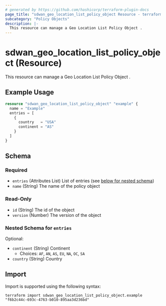 ```yaml
---
# generated by https://github.com/hashicorp/terraform-plugin-docs
page_title: "sdwan_geo_location_list_policy_object Resource - terraform-provider-sdwan"
subcategory: "Policy Objects"
description: |-
  This resource can manage a Geo Location List Policy Object .
---
```


# sdwan_geo_location_list_policy_object (Resource)

This resource can manage a Geo Location List Policy Object .

## Example Usage

```terraform
resource "sdwan_geo_location_list_policy_object" "example" {
  name = "Example"
  entries = [
    {
      country   = "USA"
      continent = "AS"
    }
  ]
}
```

<!-- schema generated by tfplugindocs -->
## Schema

### Required

- `entries` (Attributes List) List of entries (see [below for nested schema](#nestedatt--entries))
- `name` (String) The name of the policy object

### Read-Only

- `id` (String) The id of the object
- `version` (Number) The version of the object

<a id="nestedatt--entries"></a>
### Nested Schema for `entries`

Optional:

- `continent` (String) Continent
  - Choices: `AF`, `AN`, `AS`, `EU`, `NA`, `OC`, `SA`
- `country` (String) Country

## Import

Import is supported using the following syntax:

```shell
terraform import sdwan_geo_location_list_policy_object.example "f6b2c44c-693c-4763-b010-895aa3d236bd"
```
